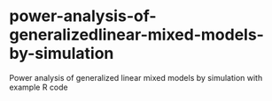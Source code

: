 # power-analysis-of-generalizedlinear-mixed-models-by-simulation
Power analysis of generalized linear mixed models by simulation with example R code
